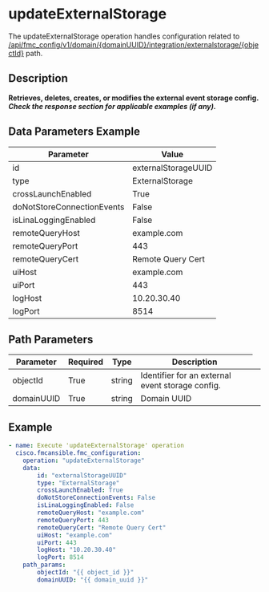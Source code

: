 # updateExternalStorage

The updateExternalStorage operation handles configuration related to [/api/fmc_config/v1/domain/{domainUUID}/integration/externalstorage/{objectId}](/paths//api/fmc_config/v1/domain/{domain_uuid}/integration/externalstorage/{object_id}.md) path.&nbsp;
## Description
**Retrieves, deletes, creates, or modifies the external event storage config. _Check the response section for applicable examples (if any)._**

## Data Parameters Example
| Parameter | Value |
| --------- | -------- |
| id | externalStorageUUID |
| type | ExternalStorage |
| crossLaunchEnabled | True |
| doNotStoreConnectionEvents | False |
| isLinaLoggingEnabled | False |
| remoteQueryHost | example.com |
| remoteQueryPort | 443 |
| remoteQueryCert | Remote Query Cert |
| uiHost | example.com |
| uiPort | 443 |
| logHost | 10.20.30.40 |
| logPort | 8514 |

## Path Parameters
| Parameter | Required | Type | Description |
| --------- | -------- | ---- | ----------- |
| objectId | True | string <td colspan=3> Identifier for an external event storage config. |
| domainUUID | True | string <td colspan=3> Domain UUID |

## Example
```yaml
- name: Execute 'updateExternalStorage' operation
  cisco.fmcansible.fmc_configuration:
    operation: "updateExternalStorage"
    data:
        id: "externalStorageUUID"
        type: "ExternalStorage"
        crossLaunchEnabled: True
        doNotStoreConnectionEvents: False
        isLinaLoggingEnabled: False
        remoteQueryHost: "example.com"
        remoteQueryPort: 443
        remoteQueryCert: "Remote Query Cert"
        uiHost: "example.com"
        uiPort: 443
        logHost: "10.20.30.40"
        logPort: 8514
    path_params:
        objectId: "{{ object_id }}"
        domainUUID: "{{ domain_uuid }}"

```